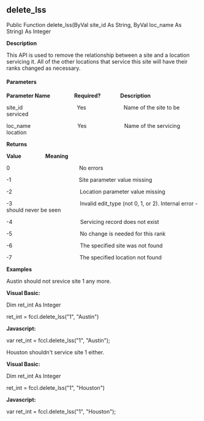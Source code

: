 delete_lss
----------

Public Function delete_lss(ByVal site_id As String, ByVal loc_name As String) As Integer

**Description**

This API is used to remove the relationship between a site and a location servicing it. All of the other locations that service this site will have their ranks changed as necessary.

#### Parameters
**Parameter Name**                **Required?**             **Description**

site_id                                    Yes                         Name of the site to be serviced

loc_name                               Yes                         Name of the servicing location

**Returns**

**Value**                **Meaning**

0                                              No errors

-1                                             Site parameter value missing

-2                                             Location parameter value missing

-3                                             Invalid edit_type (not 0, 1, or 2). Internal error - should never be seen

-4                                             Servicing record does not exist

-5                                             No change is needed for this rank

-6                                             The specified site was not found

-7                                             The specified location not found

**Examples**

 Austin should not srevice site 1 any more.

**Visual Basic:**

Dim ret_int As Integer

ret_int = fccl.delete_lss("1", "Austin")

**Javascript:**

var ret_int = fccl.delete_lss("1", "Austin");

 Houston shouldn't service site 1 either.

**Visual Basic:**

Dim ret_int As Integer

ret_int = fccl.delete_lss("1", "Houston")

**Javascript:**

var ret_int = fccl.delete_lss("1", "Houston");